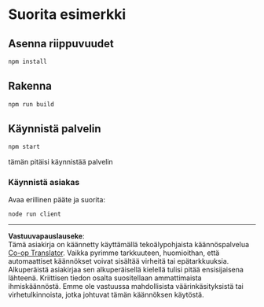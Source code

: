 <!--
CO_OP_TRANSLATOR_METADATA:
{
  "original_hash": "67cc24a3a2d1cdd7d395ed5e67be8557",
  "translation_date": "2025-10-07T01:35:24+00:00",
  "source_file": "03-GettingStarted/11-simple-auth/code/basic/typescript/README.md",
  "language_code": "fi"
}
-->
# Suorita esimerkki

## Asenna riippuvuudet

```bash
npm install
```

## Rakenna

```bash
npm run build
```

## Käynnistä palvelin

```bash
npm start
```

tämän pitäisi käynnistää palvelin

### Käynnistä asiakas

Avaa erillinen pääte ja suorita:

```bash
node run client
```

---

**Vastuuvapauslauseke**:  
Tämä asiakirja on käännetty käyttämällä tekoälypohjaista käännöspalvelua [Co-op Translator](https://github.com/Azure/co-op-translator). Vaikka pyrimme tarkkuuteen, huomioithan, että automaattiset käännökset voivat sisältää virheitä tai epätarkkuuksia. Alkuperäistä asiakirjaa sen alkuperäisellä kielellä tulisi pitää ensisijaisena lähteenä. Kriittisen tiedon osalta suositellaan ammattimaista ihmiskäännöstä. Emme ole vastuussa mahdollisista väärinkäsityksistä tai virhetulkinnoista, jotka johtuvat tämän käännöksen käytöstä.